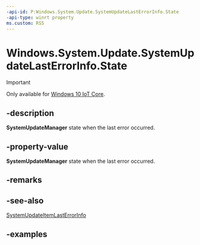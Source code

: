 ```yaml
---
-api-id: P:Windows.System.Update.SystemUpdateLastErrorInfo.State
-api-type: winrt property
ms.custom: RS5
---
```


<!-- Property syntax.
public SystemUpdateManagerState State { get; }
-->

# Windows.System.Update.SystemUpdateLastErrorInfo.State

> [!IMPORTANT]
> Only available for [Windows 10 IoT Core](https://learn.microsoft.com/windows/iot-core/windows-iot-core). 

## -description
**SystemUpdateManager** state when the last error occurred.

## -property-value

**SystemUpdateManager** state when the last error occurred.

## -remarks

## -see-also
[SystemUpdateItemLastErrorInfo](systemupdatelasterrorinfo.md)

## -examples

